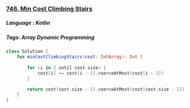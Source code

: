 ### [746. Min Cost Climbing Stairs](https://leetcode.com/problems/min-cost-climbing-stairs/description/)

##### Language : Kotlin

##### Tags: Array Dynamic Programming

```kotlin
class Solution {
    fun minCostClimbingStairs(cost: IntArray): Int {
        
        for (i in 2 until cost.size) {
            cost[i] += cost[i - 1].coerceAtMost(cost[i - 2])
        }

        return cost[cost.size - 1].coerceAtMost(cost[cost.size - 2])
    }
}
```

